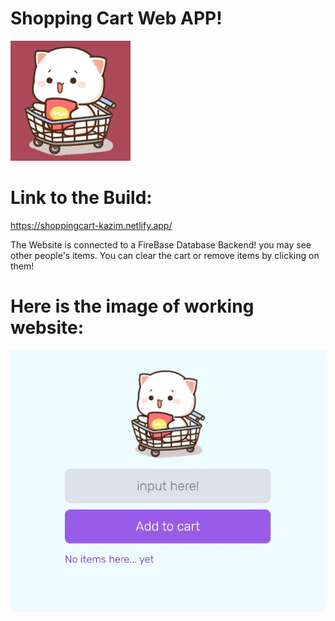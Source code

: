 # Shopping Cart Web APP!

![alt text](https://github.com/kazimayaan/Shopping-cart-web-app/blob/master/android-chrome-192x192.png?raw=true)


# Link to the Build: 
https://shoppingcart-kazim.netlify.app/

The Website is connected to a FireBase Database Backend! you may see other people's items.
You can clear the cart or remove items by clicking on them!


# Here is the image of working website:


![alt text](https://github.com/kazimayaan/Shopping-cart-web-app/blob/master/eb432613-b144-4d1f-8a62-b1d586e1a860.jpg?raw=true)

